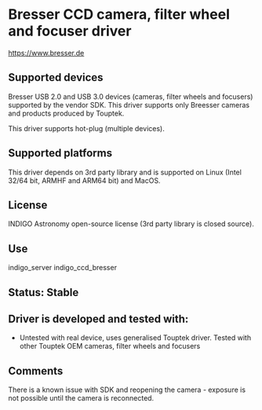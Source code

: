 # Bresser CCD camera, filter wheel and focuser driver

https://www.bresser.de

## Supported devices

Bresser USB 2.0 and USB 3.0 devices (cameras, filter wheels and focusers) supported by the vendor SDK. This driver supports only Breesser cameras and products produced by Touptek.

This driver supports hot-plug (multiple devices).

## Supported platforms

This driver depends on 3rd party library and is supported on Linux (Intel 32/64 bit, ARMHF and ARM64 bit) and MacOS.

## License

INDIGO Astronomy open-source license (3rd party library is closed source).

## Use

indigo_server indigo_ccd_bresser

## Status: Stable

## Driver is developed and tested with:

* Untested with real device, uses generalised Touptek driver. Tested with other Touptek OEM cameras, filter wheels and focusers

## Comments

There is a known issue with SDK and reopening the camera - exposure is not possible until the camera is reconnected.
